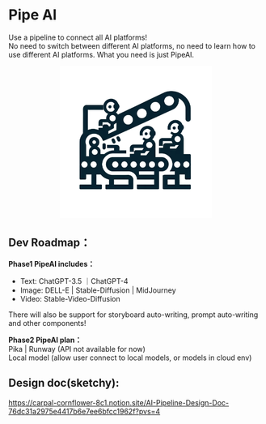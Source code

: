 # Pipe AI
Use a pipeline to connect all AI platforms!<br>
No need to switch between different AI platforms, no need to learn how to use different AI platforms. What you need is just PipeAI.

<div align="center">
<img src="./document/images/logo-tmp.png" style="width: 300px;text-align: center">
</div>

## Dev Roadmap：
**Phase1 PipeAI includes：**<br>
- Text: ChatGPT-3.5 ｜ChatGPT-4<br>
- Image: DELL-E | Stable-Diffusion | MidJourney<br>
- Video: Stable-Video-Diffusion

There will also be support for storyboard auto-writing, prompt auto-writing and other components!

**Phase2 PipeAI plan：**<br>
Pika | Runway (API not available for now)<br>
Local model (allow user connect to local models, or models in cloud env)

## Design doc(sketchy):
https://carpal-cornflower-8c1.notion.site/AI-Pipeline-Design-Doc-76dc31a2975e4417b6e7ee6bfcc1962f?pvs=4